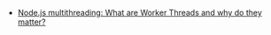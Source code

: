 * [Node.js multithreading: What are Worker Threads and why do they matter?](/articles/Node.js%20multithreading%253A%20What%20are%20Worker%20Threads%20and%20why%20do%20they%20matter%253F.md)
